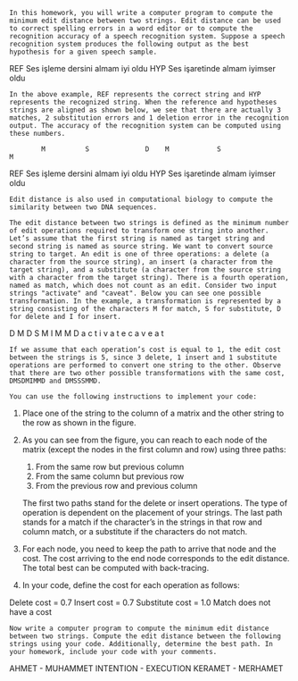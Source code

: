     In this homework, you will write a computer program to compute the minimum edit distance between two strings. Edit distance can be used to correct spelling errors in a word editor or to compute the recognition accuracy of a speech recognition system. Suppose a speech recognition system produces the following output as the best hypothesis for a given speech sample.

REF		Ses işleme dersini almam iyi oldu 
HYP		Ses işaretinde almam iyimser oldu

    In the above example, REF represents the correct string and HYP represents the recognized string. When the reference and hypotheses strings are aligned as shown below, we see that there are actually 3 matches, 2 substitution errors and 1 deletion error in the recognition output. The accuracy of the recognition system can be computed using these numbers.

			M          S	          D	   M	        S	               M
REF		Ses        işleme          dersini     almam        iyi              oldu 
HYP		Ses       işaretinde                      almam       iyimser       oldu

    Edit distance is also used in computational biology to compute the similarity between two DNA sequences.

    The edit distance between two strings is defined as the minimum number of edit operations required to transform one string into another. Let’s assume that the first string is named as target string and second string is named as source string. We want to convert source string to target. An edit is one of three operations: a delete (a character from the source string), an insert (a character from the target string), and a substitute (a character from the source string with a character from the target string). There is a fourth operation, named as match, which does not count as an edit. Consider two input strings "activate" and "caveat". Below you can see one possible transformation. In the example, a transformation is represented by a string consisting of the characters M for match, S for substitute, D for delete and I for insert.

D	M	D	S	M	I	M	M	D
a	c	t	i	v		a	t	e
	c		a	v	e	a	t	
 
    If we assume that each operation’s cost is equal to 1, the edit cost between the strings is 5, since 3 delete, 1 insert and 1 substitute operations are performed to convert one string to the other. Observe that there are two other possible transformations with the same cost, DMSDMIMMD and DMSSSMMD.

    You can use the following instructions to implement your code: 

1.	Place one of the string to the column of a matrix and the other string to the row as shown in the figure.
 
2.	As you can see from the figure, you can reach to each node of the matrix (except the nodes in the first column and row) using three paths:

    1)	From the same row but previous column
    2)	From the same column but previous row
    3)	From the previous row and previous column

    The first two paths stand for the delete or insert operations. The type of operation is dependent on the placement of your strings. The last path stands for a match if the character’s in the strings in that row and column match, or a substitute if the characters do not match. 

3.	For each node, you need to keep the path to arrive that node and the cost. The cost arriving to the end node corresponds to the edit distance. The total best can be computed with back-tracing.
   
4.	In your code, define the cost for each operation as follows: 

Delete cost = 0.7
Insert cost = 0.7
Substitute cost = 1.0
Match does not have a cost

    Now write a computer program to compute the minimum edit distance between two strings. Compute the edit distance between the following strings using your code. Additionally, determine the best path. In your homework, include your code with your comments.

AHMET 		-		MUHAMMET
INTENTION 		- 		EXECUTION
KERAMET 		- 		MERHAMET  

